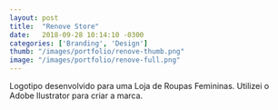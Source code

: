 ```yaml
---
layout: post
title:  "Renove Store"
date:   2018-09-28 10:14:10 -0300
categories: ['Branding', 'Design']
thumb: "/images/portfolio/renove-thumb.png"
image: "/images/portfolio/renove-full.png"
---
```

Logotipo desenvolvido para uma Loja de Roupas Femininas.
Utilizei o Adobe Ilustrator para criar a marca.

